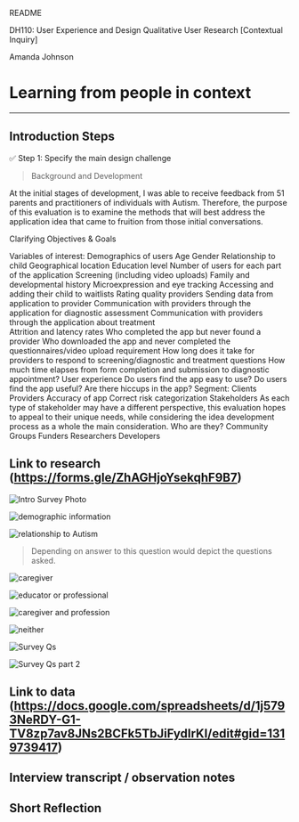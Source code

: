 README


DH110: User Experience and Design
Qualitative User Research [Contextual Inquiry]

Amanda Johnson

# Learning from people in context
---

## Introduction Steps 

✅ Step 1: Specify the main design challenge
>Background and Development
	
At the initial stages of development, I was able to receive feedback from 51 parents and practitioners of individuals with Autism. Therefore, the purpose of this evaluation is to examine the methods that will best address the application idea that came to fruition from those initial conversations. 

Clarifying Objectives & Goals

Variables of interest: 
Demographics of users
Age 
Gender 
Relationship to child
Geographical location 
Education level 
Number of users for each part of the application
Screening (including video uploads)
Family and developmental history
Microexpression and eye tracking 
Accessing and adding their child to waitlists
Rating quality providers
Sending data from application to provider
Communication with providers through the application for diagnostic assessment
Communication with providers through the application about treatment  
Attrition and latency rates
Who completed the app but never found a provider
Who downloaded the app and never completed the questionnaires/video upload requirement
How long does it take for providers to respond to screening/diagnostic and treatment questions
How much time elapses from form completion and submission to diagnostic appointment?
User experience 
Do users find the app easy to use?
Do users find the app useful?
Are there hiccups in the app?
Segment:
Clients 
Providers 
Accuracy of app
Correct risk categorization 
Stakeholders
As each type of stakeholder may have a different perspective, this evaluation hopes to appeal to their unique needs, while considering the idea development process as a whole the main consideration.
Who are they?
Community Groups
Funders
Researchers
Developers


## Link to research (https://forms.gle/ZhAGHjoYsekqhF9B7) 

![Intro Survey Photo](https://user-images.githubusercontent.com/91240122/137835541-c98a5c07-0608-4250-b13c-9c83cfef086c.png)

![demographic information](https://user-images.githubusercontent.com/91240122/137835693-c42b8f5c-9aa3-48cc-bb74-cbc3c3cf38f2.png)

![relationship to Autism](https://user-images.githubusercontent.com/91240122/137835753-6bc2bb63-5c9e-475f-aeef-ee9e8617d969.png)
> Depending on answer to this question would depict the questions asked. 

![caregiver](https://user-images.githubusercontent.com/91240122/137835885-66a6ef91-e28a-444e-bfa1-1ad312af5406.png)

![educator or professional](https://user-images.githubusercontent.com/91240122/137835938-bf0ff1da-700d-45db-bc5d-8c63cb209d98.png)

![caregiver and profession](https://user-images.githubusercontent.com/91240122/137835997-cfc7351a-a62e-4bf7-93e8-a00e179d96b2.png)

![neither](https://user-images.githubusercontent.com/91240122/137836052-1bf8dabc-b5d1-47cc-bc53-66b6d04204af.png)

![Survey Qs](https://user-images.githubusercontent.com/91240122/137836105-af9c9c40-4a19-459c-9650-48a4dd17e705.png)

![Survey Qs part 2](https://user-images.githubusercontent.com/91240122/137836142-df113d65-564a-4db9-8446-c62a90bd0315.png)

## Link to data (https://docs.google.com/spreadsheets/d/1j5793NeRDY-G1-TV8zp7av8JNs2BCFk5TbJiFydIrKI/edit#gid=1319739417)


## Interview transcript / observation notes

## Short Reflection
